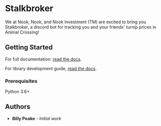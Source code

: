 # Stalkbroker

We at Nook, Nook, and Nook Investment (TM) are excited to bring you Stalkbroker, a
discord bot for tracking you and your friends' turnip prices in Animal Crossing!

## Getting Started
For full documentation:
[read the docs](https://illuscio-dev.github.io/islelib-py/).

For library development guide, 
[read the docs](https://illuscio-dev.github.io/islelib-py/).

### Prerequisites

Python 3.6+

## Authors

* **Billy Peake** - *Initial work*

